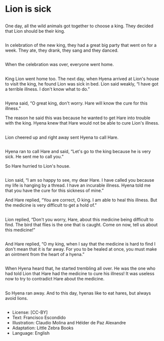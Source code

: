 # Lion is sick

##
One day, all the wild animals
got together to choose a king.
They decided that Lion should
be their king.

##
In celebration of the new king,
they had a great big party that
went on for a week. They ate,
they drank, they sang and they
danced.

##
When the celebration was over,
everyone went home.

##
King Lion went home too.
The next day, when Hyena
arrived at Lion's house to visit
the king, he found Lion was sick
in bed.
Lion said weakly, “I have got a
terrible illness. I don't know
what to do.”

##
Hyena said, “O great king, don't
worry. Hare will know the cure
for this illness.”

The reason he said this was because he wanted to get Hare
into trouble with the king. Hyena knew that Hare would not
be able to cure Lion's illness.

##
Lion cheered up and right away
sent Hyena to call Hare.

##
Hyena ran to call Hare and said,
“Let's go to the king because he
is very sick. He sent me to call
you.”

So Hare hurried to Lion's house.

##
Lion said, “I am so happy to
see, my dear Hare. I have called
you because my life is hanging
by a thread. I have an incurable
illness. Hyena told me that you
have the cure for this sickness
of mine.”

And Hare replied, “You are correct, O king. I am able to heal
this illness. But the medicine is very difficult to get a hold
of.”

##
Lion replied, “Don't you worry,
Hare, about this medicine being
difficult to find. The bird that
flies is the one that is caught.
Come on now, tell us about this
medicine!”

##
And Hare replied, “O my king,
when I say that the medicine is
hard to find I don't mean that it
is far away. For you to be healed
at once, you must make an
ointment from the heart of a
hyena.”

##
When Hyena heard that, he
started trembling all over. He
was the one who had told Lion
that Hare had the medicine to
cure his illness! It was useless
now to try to contradict Hare
about the medicine.

##
So Hyena ran away.
And to this day, hyenas like to
eat hares, but always avoid
lions.

##
* License: [CC-BY]
* Text: Francisco Escondido
* Illustration: Claudio Molina and Hélder de Paz Alexandre
* Adaptation: Little Zebra Books
* Language: English

